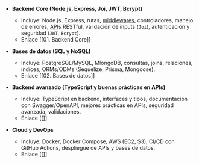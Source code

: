 - **Backend Core (Node.js, Express, Joi, JWT, Bcrypt)**    
    - Incluye: Node.js, Express, rutas, [middlewares](https://es.wikipedia.org/wiki/Middleware), controladores, manejo de errores, [API](https://aws.amazon.com/es/what-is/api/)s RESTful, validación de inputs (`Joi`), autenticación y seguridad (`JWT`, `Bcrypt`).
    - Enlace [[01. Backend Core]]
    
- **Bases de datos (SQL y NoSQL)**
    - Incluye: PostgreSQL/MySQL, MlongoDB, consultas, joins, relaciones, índices, ORMs/ODMs (Sequelize, Prisma, Mongoose).
    - Enlace [[02. Bases de datos]]
    
- **Backend avanzado (TypeScript y buenas prácticas en APIs)**
    - Incluye: TypeScript en backend, interfaces y tipos, documentación con Swagger/OpenAPI, mejores prácticas en APIs, seguridad avanzada, validaciones.
    - Enlace [[]]
    
- **Cloud y DevOps**
    - Incluye: Docker, Docker Compose, AWS (EC2, S3), CI/CD con GitHub Actions, despliegue de APIs y bases de datos.
    - Enlace [[]]